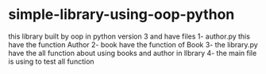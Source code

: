 # simple-library-using-oop-python
this library built by oop in python version 3  and have files 1- author.py this have the function Author  2- book have the function of Book 3-  the library.py have the all function about using books and author in llbrary 4- the main file is using to test all function
